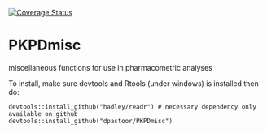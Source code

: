 [![Coverage Status](https://coveralls.io/repos/dpastoor/PKPDmisc/badge.svg)](https://coveralls.io/r/dpastoor/PKPDmisc)


PKPDmisc
========

miscellaneous functions for use in pharmacometric analyses

To install, make sure devtools and Rtools (under windows) is installed then do:

```
devtools::install_github("hadley/readr") # necessary dependency only available on github
devtools::install_github("dpastoor/PKPDmisc")
```
